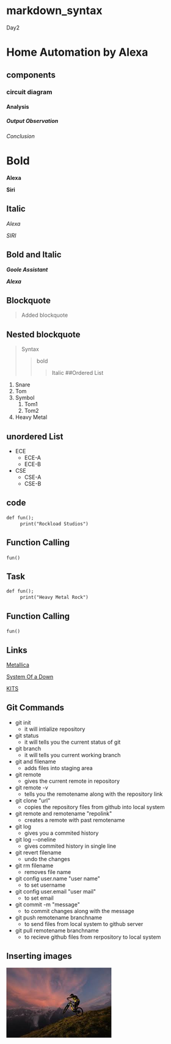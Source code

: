 # markdown_syntax
Day2
# Home Automation by Alexa
## components
### circuit diagram
#### Analysis
##### Output Observation
###### Conclusion
# Bold
**Alexa**

__Siri__

## Italic
*Alexa*

_SIRI_

## Bold and Italic
**_Goole Assistant_**

__*Alexa*__
## Blockquote
> Added blockquote
## Nested blockquote
 > Syntax
 >> bold
 >>> Italic
##Ordered List
1. Snare
2. Tom
3. Symbol
    1. Tom1
    1. Tom2
4. Heavy Metal
## unordered List
- ECE
    * ECE-A
    * ECE-B
- CSE
    * CSE-A
    * CSE-B
## code
```
def fun();
     print("Rockload Studios")
```
## Function Calling
`
fun()
`
## Task
```
def fun();  
     print("Heavy Metal Rock")
```
## Function Calling
`
fun()
`
## Links
[Metallica](https://www.metallica.com/)

[System Of a Down](https://www.instagram.com/systemofadown/)

[KITS](https://collegedunia.com/college/14034-krishna-chaitanya-institute-of-technology-and-sciences-kits-prakasam)
## Git Commands
- git init
  - it will intialize repository
- git status
  - it will tells you the current status of git
- git branch
  - it will tells you current working branch
- git and filename
  - adds files into staging area
- git remote
  - gives the current remote in repository
- git remote -v
  - tells you the remotename along with the repository link
- git clone "url"
  - copies the repository files from github  into local system
- git remote and remotename "repolink"
  - creates a remote with past remotename
- git log
  - gives you a commited history
- git log --oneline
  - gives commited history in single line
- git revert filename
  - undo the changes
- git rm filename
  - removes file name
- git config user.name "user name"
  - to set username 
- git config user.email "user mail"
  - to set email
- git commit -m "message"
  - to commit changes along with the message
- git push remotename branchname
  - to send files from local system to github server
- git pull remotename branchname
  - to recieve github files from rerpository to local system
## Inserting images
![Cycling](https://github.com/sajeev111/markdown_syntax/blob/master/01.jpg)
